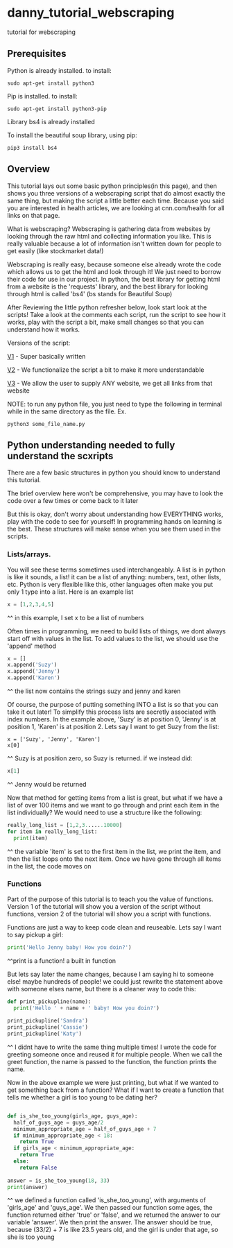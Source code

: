 # danny_tutorial_webscraping
tutorial for webscraping

## Prerequisites

Python is already installed. to install:
```
sudo apt-get install python3
```

Pip is installed.  to install:
```
sudo apt-get install python3-pip
```

Library bs4 is already installed

To install the beautiful soup library, using pip:
```
pip3 install bs4
```

## Overview

This tutorial lays out some basic python principles(in this page), and then shows you three versions of a webscraping script that do almost exactly the same thing, but making the script a little better each time.  Because you said you are interested in health articles, we are looking at cnn.com/health for all links on that page.  

What is webscraping?  Webscraping is gathering data from websites by looking through the raw html and collecting information you like. This is really valuable because a lot of information isn't written down for people to get easily (like stockmarket data!) 

Webscraping is really easy, because someone else already wrote the code which allows us to get the html and look through it! We just need to borrow their code for use in our project.  In python, the best library for getting html from a website is the 'requests' library, and the best library for looking through html is called 'bs4' (bs stands for Beautiful Soup)

After Reviewing the little python refresher below, look start look at the scripts! Take a look at the comments each script, run the script to see how it works, play with the script a bit, make small changes so that you can understand how it works.

Versions of the script:

[V1](get_cnn_health_links_v1.py) - Super basically written

[V2](get_cnn_health_links_v2.py) - We functionalize the script a bit to make it more understandable

[V3](get_links_from_any_site_v3.py) - We allow the user to supply ANY website, we get all links from that website

NOTE:  to run any python file, you just need to type the following in terminal while in the same directory as the file.  Ex.
```
python3 some_file_name.py
```

## Python understanding needed to fully understand the scxripts

There are a few basic structures in python you should know to understand this tutorial.

The brief overview here won't be comprehensive, you may have to look the code over a few times or come back to it later

But this is okay, don't worry about understanding how EVERYTHING works, play with the code to see for yourself! In programming hands on learning is the best.  These structures will make sense when you see them used in the scripts.


### Lists/arrays.  

You will see these terms sometimes used interchangeably.  A list is in python is like it sounds, a list! it can be a list of anything: numbers, text, other lists, etc.  Python is very flexible like this, other languages often make you put only 1 type into a list.  Here is an example list
```python
x = [1,2,3,4,5]
```
^^ in this example, I set x to be a list of numbers

Often times in programming, we need to build lists of things, we dont always start off with values in the list.  To add values to the list, we should use the 'append' method
```python
x = []
x.append('Suzy')
x.append('Jenny')
x.append('Karen')
```
^^ the list now contains the strings suzy and jenny and karen

Of course, the purpose of putting something INTO a list is so that you can take it out later! To simplify this process lists are secretly associated with index numbers.  In the example above, 'Suzy' is at position 0, 'Jenny' is at position 1, 'Karen' is at position 2.  Lets say I want to get Suzy from the list:
```
x = ['Suzy', 'Jenny', 'Karen']
x[0]
```
^^ Suzy is at position zero, so Suzy is returned.  if we instead did:
```python
x[1]
```
^^ Jenny would be returned

Now that method for getting items from a list is great, but what if we have a list of over 100 items and we want to go through and print each item in the list individually?  We would need to use a structure like the following:
```python
really_long_list = [1,2,3......10000]
for item in really_long_list:
  print(item)
```
^^ the variable 'item' is set to the first item in the list, we print the item, and then the list loops onto the next item.  Once we have gone through all items in the list, the code moves on

### Functions

Part of the purpose of this tutorial is to teach you the value of functions.  Version 1 of the tutorial will show you a version of the script without functions, version 2 of the tutorial will show you a script with functions.

Functions are just a way to keep code clean and reuseable.   Lets say I want to say pickup a girl:
```python
print('Hello Jenny baby! How you doin?')
```
^^print is a function! a built in function

But lets say later the name changes, because I am saying hi to someone else! maybe hundreds of people! we could just rewrite the statement above with someone elses name, but there is a cleaner way to code this:
```python
def print_pickupline(name):
  print('Hello ' + name + ' baby! How you doin?')
  
print_pickupline('Sandra')
print_pickupline('Cassie')
print_pickupline('Katy')
```
^^ I didnt have to write the same thing multiple times! I wrote the code for greeting someone once and reused it for multiple people.  When we call the greet function, the name is passed to the function, the function prints the name.

Now in the above example we were just printing, but what if we wanted to get something back from a function? What if I want to create a function that tells me whether a girl is too young to be dating her?
```python

def is_she_too_young(girls_age, guys_age):
  half_of_guys_age = guys_age/2
  minimum_appropriate_age = half_of_guys_age + 7
  if minimum_appropriate_age < 18:
    return True
  if girls_age < minimum_appropriate_age:
    return True
  else:
    return False
    
answer = is_she_too_young(18, 33)
print(answer)
```
^^ we defined a function called 'is_she_too_young', with arguments of 'girls_age' and 'guys_age'.  We then passed our function some ages, the function returned either 'true' or 'false', and we returned the answer to our variable 'answer'.  We then print the answer.  The answer should be true, because (33/2) + 7 is like 23.5 years old, and the girl is under that age, so she is too young
